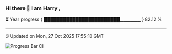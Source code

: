 ### Hi there 👋 I am Harry , 

⏳ Year progress { ████████████████████████▁▁▁▁▁▁ } 82.12 %

---

⏰ Updated on Mon, 27 Oct 2025 17:55:10 GMT

![Progress Bar CI](https://github.com/duykhang68/duykhang68/workflows/Progress%20Bar%20CI/badge.svg)
